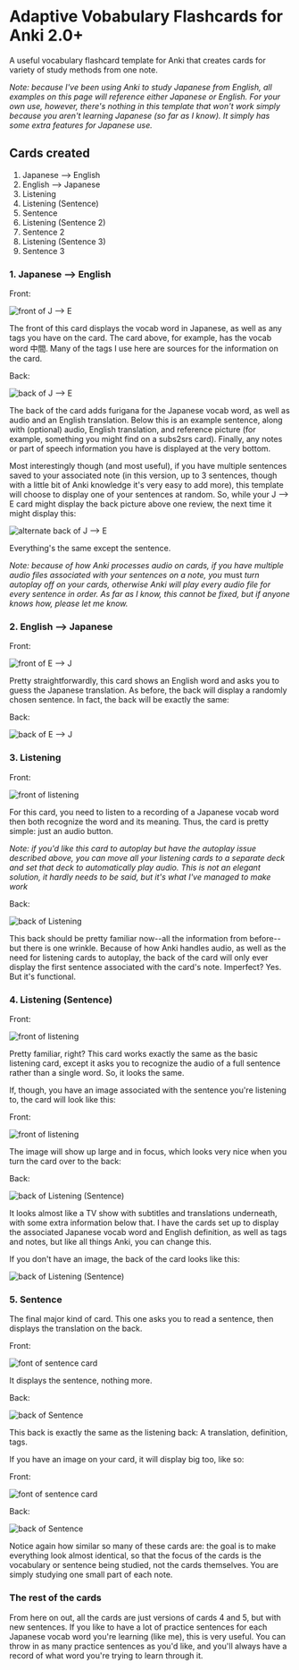 # Adaptive Vobabulary Flashcards for Anki 2.0+

A useful vocabulary flashcard template for Anki that creates cards for variety of study methods from one note.

_Note: because I've been using Anki to study Japanese from English, all examples on this page will reference either Japanese or English. For your own use, however, there's nothing in this template that won't work simply because you aren't learning Japanese (so far as I know). It simply has some extra features for Japanese use._

## Cards created

1. Japanese --> English
2. English --> Japanese
3. Listening
4. Listening (Sentence)
5. Sentence
6. Listening (Sentence 2)
7. Sentence 2
8. Listening (Sentence 3)
9. Sentence 3

### 1. Japanese --> English

Front:

![front of J --> E](img/JE_front.png)

The front of this card displays the vocab word in Japanese, as well as any tags you have on the card. The card above, for example, has the vocab word 中間. Many of the tags I use here are sources for the information on the card.

Back:

![back of J --> E](img/back_1.png)

The back of the card adds furigana for the Japanese vocab word, as well as audio and an English translation. Below this is an example sentence, along with (optional) audio, English translation, and reference picture (for example, something you might find on a subs2srs card). Finally, any notes or part of speech information you have is displayed at the very bottom.

Most interestingly though (and most useful), if you have multiple sentences saved to your associated note (in this version, up to 3 sentences, though with a little bit of Anki knowledge it's very easy to add more), this template will choose to display one of your sentences at random. So, while your J --> E card might display the back picture above one review, the next time it might display this:

![alternate back of J --> E](img/back_2.png)

Everything's the same except the sentence.

_Note: because of how Anki processes audio on cards, if you have multiple audio files associated with your sentences on a note, you_ must _turn autoplay off on your cards, otherwise Anki will play every audio file for every sentence in order. As far as I know, this cannot be fixed, but if anyone knows how, please let me know._

### 2. English --> Japanese

Front:

![front of E --> J](img/EJ_front.png)

Pretty straightforwardly, this card shows an English word and asks you to guess the Japanese translation. As before, the back will display a randomly chosen sentence. In fact, the back will be exactly the same:

Back:

![back of E --> J](img/back_1.png)

### 3. Listening

Front:

![front of listening](img/listening.png)

For this card, you need to listen to a recording of a Japanese vocab word then both recognize the word and its meaning. Thus, the card is pretty simple: just an audio button.

_Note: if you'd like this card to autoplay but have the autoplay issue described above, you can move all your listening cards to a separate deck and set that deck to automatically play audio. This is not an elegant solution, it hardly needs to be said, but it's what I've managed to make work_

Back:

![back of Listening](img/back_3.png)

This back should be pretty familiar now--all the information from before--but there is one wrinkle. Because of how Anki handles audio, as well as the need for listening cards to autoplay, the back of the card will only ever display the first sentence associated with the card's note. Imperfect? Yes. But it's functional.

### 4. Listening (Sentence)

Front:

![front of listening](img/listening.png)

Pretty familiar, right? This card works exactly the same as the basic listening card, except it asks you to recognize the audio of a full sentence rather than a single word. So, it looks the same.

If, though, you have an image associated with the sentence you're listening to, the card will look like this:

Front:

![front of listening](img/listening_sent.png)

The image will show up large and in focus, which looks very nice when you turn the card over to the back:

Back:

![back of Listening (Sentence)](img/back_sent.png)

It looks almost like a TV show with subtitles and translations underneath, with some extra information below that. I have the cards set up to display the associated Japanese vocab word and English definition, as well as tags and notes, but like all things Anki, you can change this.

If you don't have an image, the back of the card looks like this:

![back of Listening (Sentence)](img/back_sent_2.png)

### 5. Sentence

The final major kind of card. This one asks you to read a sentence, then displays the translation on the back.

Front:

![font of sentence card](img/sent_front.png)

It displays the sentence, nothing more.

Back:

![back of Sentence](img/back_sent_2.png)

This back is exactly the same as the listening back: A translation, definition, tags.

If you have an image on your card, it will display big too, like so:

Front:

![font of sentence card](img/sent_img.png)

Back:

![back of Sentence](img/back_sent.png)

Notice again how similar so many of these cards are: the goal is to make everything look almost identical, so that the focus of the cards is the vocabulary or sentence being studied, not the cards themselves. You are simply studying one small part of each note.

### The rest of the cards

From here on out, all the cards are just versions of cards 4 and 5, but with new sentences. If you like to have a lot of practice sentences for each Japanese vocab word you're learning (like me), this is very useful. You can throw in as many practice sentences as you'd like, and you'll always have a record of what word you're trying to learn through it.
